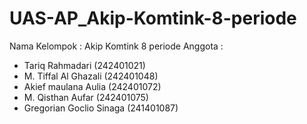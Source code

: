 # UAS-AP_Akip-Komtink-8-periode

Nama Kelompok : Akip Komtink 8 periode
Anggota :
- Tariq Rahmadari (242401021)
- M. Tiffal Al Ghazali (242401048)
- Akief maulana Aulia (242401072)
- M. Qisthan Aufar (242401075)
- Gregorian Goclio Sinaga (241401087)

  
